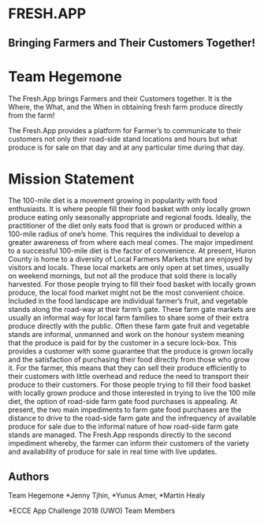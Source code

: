 # FRESH.APP
## Bringing Farmers and Their Customers Together!
# Team Hegemone

The Fresh.App brings Farmers and their Customers together. It is the Where, the What, and the When in obtaining fresh farm produce directly from the farm!

The Fresh.App provides a platform for Farmer’s to communicate to their customers not only their road-side stand locations and hours but what produce is for sale on that day and at any particular time during that day.


# Mission Statement

The 100-mile diet is a movement growing in popularity with food enthusiasts. It is where people fill their food basket with only locally grown produce eating only seasonally appropriate and regional foods. Ideally, the practitioner of the diet only eats food that is grown or produced within a 100-mile radius of one’s home. This requires the individual to develop a greater awareness of from where each meal comes.  The major impediment to a successful 100-mile diet is the factor of convenience.
At present, Huron County is home to a diversity of Local Farmers Markets that are enjoyed by visitors and locals. These local markets are only open at set times, usually on weekend mornings, but not all the produce that sold there is locally harvested. For those people trying to fill their food basket with locally grown produce, the local food market might not be the most convenient choice. 
Included in the food landscape are individual farmer’s fruit, and vegetable stands along the road-way at their farm’s gate. These farm gate markets are usually an informal way for local farm families to share some of their extra produce directly with the public.  Often these farm gate fruit and vegetable stands are informal, unmanned and work on the honour system meaning that the produce is paid for by the customer in a secure lock-box.  This provides a customer with some guarantee that the produce is grown locally and the satisfaction of purchasing their food directly from those who grow it. For the farmer, this means that they can sell their produce efficiently to their customers with little overhead and reduce the need to transport their produce to their customers. For those people trying to fill their food basket with locally grown produce and those interested in trying to live the 100 mile diet, the option of road-side farm gate food purchases is appealing. At present, the two main impediments to farm gate food purchases are the distance to drive to the road-side farm gate and the infrequency of available produce for sale due to the informal nature of how road-side farm gate stands are managed. 
The Fresh.App responds directly to the second impediment whereby, the farmer can inform their customers of the variety and availability of produce for sale in real time with live updates.




## Authors
Team Hegemone
*Jenny Tjhin,
*Yunus Amer,
*Martin Healy

*ECCE App Challenge 2018 (UWO) Team Members


